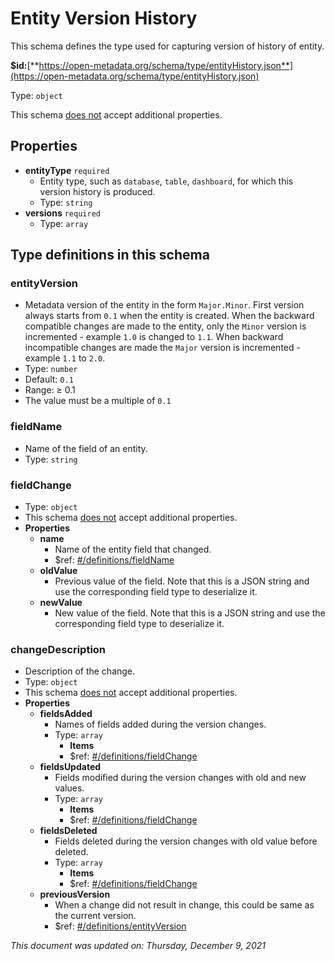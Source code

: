 # Entity Version History

This schema defines the type used for capturing version of history of entity.

**$id:**[**https://open-metadata.org/schema/type/entityHistory.json**](https://open-metadata.org/schema/type/entityHistory.json)

Type: `object`

This schema <u>does not</u> accept additional properties.

## Properties
- **entityType** `required`
  - Entity type, such as `database`, `table`, `dashboard`, for which this version history is produced.
  - Type: `string`
- **versions** `required`
  - Type: `array`


## Type definitions in this schema

### entityVersion

- Metadata version of the entity in the form `Major.Minor`. First version always starts from `0.1` when the entity is created. When the backward compatible changes are made to the entity, only the `Minor` version is incremented - example `1.0` is changed to `1.1`. When backward incompatible changes are made the `Major` version is incremented - example `1.1` to `2.0`.
- Type: `number`
- Default: `0.1`
- Range:  &ge; 0.1
- The value must be a multiple of `0.1`


### fieldName

- Name of the field of an entity.
- Type: `string`


### fieldChange

- Type: `object`
- This schema <u>does not</u> accept additional properties.
- **Properties**
  - **name**
    - Name of the entity field that changed.
    - $ref: [#/definitions/fieldName](#fieldname)
  - **oldValue**
    - Previous value of the field. Note that this is a JSON string and use the corresponding field type to deserialize it.
  - **newValue**
    - New value of the field. Note that this is a JSON string and use the corresponding field type to deserialize it.


### changeDescription

- Description of the change.
- Type: `object`
- This schema <u>does not</u> accept additional properties.
- **Properties**
  - **fieldsAdded**
    - Names of fields added during the version changes.
    - Type: `array`
      - **Items**
      - $ref: [#/definitions/fieldChange](#fieldchange)
  - **fieldsUpdated**
    - Fields modified during the version changes with old and new values.
    - Type: `array`
      - **Items**
      - $ref: [#/definitions/fieldChange](#fieldchange)
  - **fieldsDeleted**
    - Fields deleted during the version changes with old value before deleted.
    - Type: `array`
      - **Items**
      - $ref: [#/definitions/fieldChange](#fieldchange)
  - **previousVersion**
    - When a change did not result in change, this could be same as the current version.
    - $ref: [#/definitions/entityVersion](#entityversion)

_This document was updated on: Thursday, December 9, 2021_